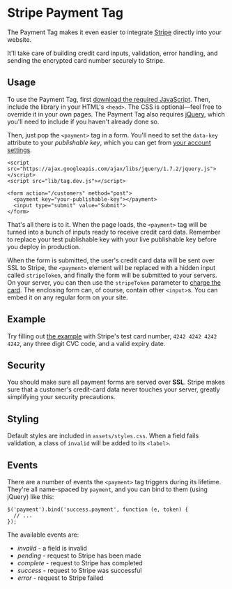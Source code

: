 # Stripe Payment Tag

The Payment Tag makes it even easier to integrate [Stripe](http://stripe.com) directly into your website.

It'll take care of building credit card inputs, validation, error handling, and sending the encrypted card number securely to Stripe.

## Usage

To use the Payment Tag, first <a href="https://github.com/stripe/payment-tag/zipball/v1.0.0">download the required JavaScript</a>. Then, include the library in your HTML's `<head>`. The CSS is optional&mdash;feel free to override it in your own pages. The Payment Tag also requires <a href="http://jquery.com/">jQuery</a>, which you'll need to include if you haven't already done so.

Then, just pop the `<payment>` tag in a form. You'll need to set the `data-key` attribute to your <em>publishable key</em>, which you can get from <a href="https://manage.stripe.com/#account/apikeys">your account settings</a>.

    <script src="https://ajax.googleapis.com/ajax/libs/jquery/1.7.2/jquery.js"></script>
    <script src="lib/tag.dev.js"></script>

    <form action="/customers" method="post">
      <payment key="your-publishable-key"></payment>
      <input type="submit" value="Submit">
    </form>

That's all there is to it. When the page loads, the `<payment>` tag will be turned into a bunch of inputs ready to receive credit card data. Remember to replace your test publishable key with your live publishable key before you deploy in production.

When the form is submitted, the user's credit card data will be sent over SSL to Stripe, the `<payment>` element will be replaced with a hidden input called `stripeToken`, and finally the form will be submitted to your servers. On your server, you can then use the `stripeToken` parameter to <a href="https://stripe.com/docs/tutorials/charges">charge the card</a>.
The enclosing form can, of course, contain other `<input>`s. You can embed it on any regular form on your site.

## Example

Try filling out [the example](http://stripe.github.com/payment-tag/test/index.html) with Stripe's test card number, `4242 4242 4242 4242`, any three digit CVC code, and a valid expiry date.

## Security

You should make sure all payment forms are served over **SSL**. Stripe makes sure that a customer's credit-card data never touches your server, greatly simplifying your security precautions.

## Styling

Default styles are included in `assets/styles.css`. When a field fails validation, a class of `invalid` will be added to its `<label>`.

## Events

There are a number of events the `<payment>` tag triggers during its lifetime. They're all name-spaced by `payment`, and you can bind to them (using jQuery) like this:

    $('payment').bind('success.payment', function (e, token) {
      // ...
    });

The available events are:

* *invalid* - a field is invalid
* *pending* - request to Stripe has been made
* *complete* - request to Stripe has completed
* *success* - request to Stripe was successful
* *error* - request to Stripe failed